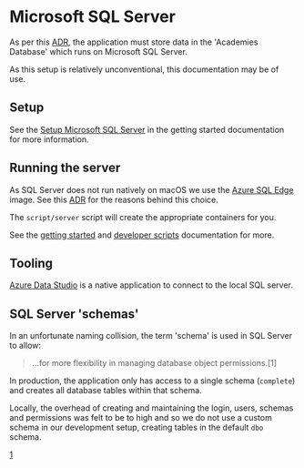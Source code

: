 # Microsoft SQL Server

As per this [ADR](./0007-use-the-academies-db-as-the-datastore.md), the
application must store data in the 'Academies Database' which runs on Microsoft
SQL Server.

As this setup is relatively unconventional, this documentation may be of use.

## Setup

See the
[Setup Microsoft SQL Server](/doc/getting-started.md#setup-microsoft-sql-server)
in the getting started documentation for more information.

## Running the server

As SQL Server does not run natively on macOS we use the
[Azure SQL Edge](https://hub.docker.com/_/microsoft-azure-sql-edge) image. See
this [ADR](./decisions/0013-use-the-microsoft-azure-sql-edge-container-image.md)
for the reasons behind this choice.

The `script/server` script will create the appropriate containers for you.

See the [getting started](/doc/getting-started.md) and
[developer scripts](/doc/developer-scripts.md) documentation for more.

## Tooling

[Azure Data Studio](https://docs.microsoft.com/en-gb/sql/azure-data-studio/download-azure-data-studio?view=sql-server-ver16)
is a native application to connect to the local SQL server.

## SQL Server 'schemas'

In an unfortunate naming collision, the term 'schema' is used in SQL Server to
allow:

> ...for more flexibility in managing database object permissions.[1]

In production, the application only has access to a single schema (`complete`)
and creates all database tables within that schema.

Locally, the overhead of creating and maintaining the login, users, schemas and
permissions was felt to be to high and so we do not use a custom schema in our
development setup, creating tables in the default `dbo` schema.

[1](https://docs.microsoft.com/en-us/sql/relational-databases/security/authentication-access/ownership-and-user-schema-separation?view=sql-server-ver16)
